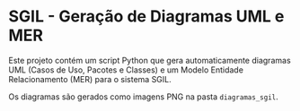 # SGIL - Geração de Diagramas UML e MER

Este projeto contém um script Python que gera automaticamente diagramas UML (Casos de Uso, Pacotes e Classes) e um Modelo Entidade Relacionamento (MER) para o sistema SGIL.

Os diagramas são gerados como imagens PNG na pasta `diagramas_sgil`.